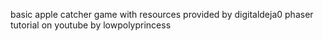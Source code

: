 basic apple catcher game with resources provided by digitaldeja0 
phaser tutorial on youtube by lowpolyprincess
